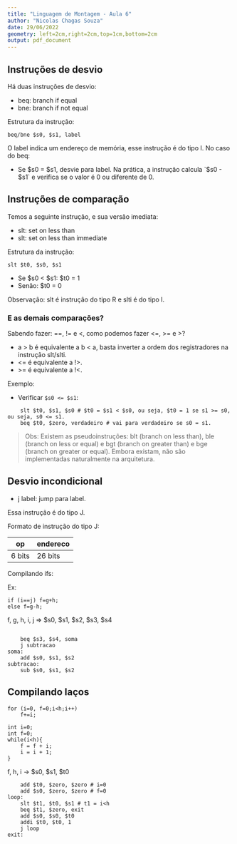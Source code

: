 ```yaml
---
title: "Linguagem de Montagem - Aula 6"
author: "Nicolas Chagas Souza"
date: 29/06/2022
geometry: left=2cm,right=2cm,top=1cm,bottom=2cm
output: pdf_document
---
```


## Instruções de desvio

Há duas instruções de desvio:

- beq: branch if equal
- bne: branch if not equal

Estrutura da instrução:

`beq/bne $s0, $s1, label`

O label indica um endereço de memória, esse instrução é do tipo I.
No caso do beq:

- Se $s0 = $s1, desvie para label. Na prática, a instrução calcula `$s0 - $s1` e verifica se o valor é 0 ou diferente de 0.

## Instruções de comparação

Temos a seguinte instrução, e sua versão imediata:

- slt: set on less than
- slt: set on less than immediate

Estrutura da instrução:

`slt $t0, $s0, $s1`

- Se $s0 < $s1: $t0 = 1
- Senão: $t0 = 0

Observação: slt é instrução do tipo R e slti é do tipo I.

### E as demais comparações?

Sabendo fazer: ==, != e <, como podemos fazer <=, >= e >?

- a > b é equivalente a b \< a, basta inverter a ordem dos registradores na instrução slt/slti.
- <= é equivalente a !>.
- \>= é equivalente a !<.

Exemplo:

- Verificar `$s0 <= $s1`:

```
    slt $t0, $s1, $s0 # $t0 = $s1 < $s0, ou seja, $t0 = 1 se s1 >= s0, ou seja, s0 <= s1.
    beq $t0, $zero, verdadeiro # vai para verdadeiro se s0 = s1.

```

> Obs: Existem as pseudoinstruções: blt (branch on less than), ble (branch on less or equal) e bgt (branch on greater than) e bge (branch on greater or equal). Embora existam, não são implementadas naturalmente na arquitetura.

## Desvio incondicional

- j label: jump para label.

Essa instrução é do tipo J.

Formato de instrução do tipo J:

| op | endereco |
| - | - |
| 6 bits | 26 bits |

Compilando ifs:

Ex:

```
if (i==j) f=g+h;
else f=g-h;
```

f, g, h, i, j => $s0, $s1, $s2, $s3, $s4

```

    beq $s3, $s4, soma
    j subtracao
soma: 
    add $s0, $s1, $s2
subtracao:
    sub $s0, $s1, $s2
```

## Compilando laços

```
for (i=0, f=0;i<h;i++)
    f+=i;
```

```
int i=0;
int f=0;
while(i<h){
    f = f + i;
    i = i + 1;
}
```

f, h, i -> $s0, $s1, $t0

```
    add $t0, $zero, $zero # i=0
    add $s0, $zero, $zero # f=0
loop:
    slt $t1, $t0, $s1 # t1 = i<h
    beq $t1, $zero, exit
    add $s0, $s0, $t0
    addi $t0, $t0, 1
    j loop
exit:
```
